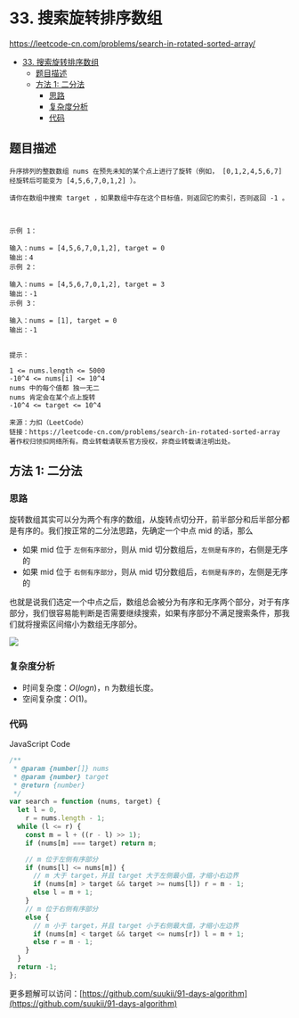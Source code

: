 # 33. 搜索旋转排序数组

https://leetcode-cn.com/problems/search-in-rotated-sorted-array/

- [33. 搜索旋转排序数组](#33-搜索旋转排序数组)
  - [题目描述](#题目描述)
  - [方法 1: 二分法](#方法-1-二分法)
    - [思路](#思路)
    - [复杂度分析](#复杂度分析)
    - [代码](#代码)

## 题目描述

```
升序排列的整数数组 nums 在预先未知的某个点上进行了旋转（例如， [0,1,2,4,5,6,7] 经旋转后可能变为 [4,5,6,7,0,1,2] ）。

请你在数组中搜索 target ，如果数组中存在这个目标值，则返回它的索引，否则返回 -1 。

 

示例 1：

输入：nums = [4,5,6,7,0,1,2], target = 0
输出：4
示例 2：

输入：nums = [4,5,6,7,0,1,2], target = 3
输出：-1
示例 3：

输入：nums = [1], target = 0
输出：-1
 

提示：

1 <= nums.length <= 5000
-10^4 <= nums[i] <= 10^4
nums 中的每个值都 独一无二
nums 肯定会在某个点上旋转
-10^4 <= target <= 10^4

来源：力扣（LeetCode）
链接：https://leetcode-cn.com/problems/search-in-rotated-sorted-array
著作权归领扣网络所有。商业转载请联系官方授权，非商业转载请注明出处。
```

## 方法 1: 二分法

### 思路

旋转数组其实可以分为两个有序的数组，从旋转点切分开，前半部分和后半部分都是有序的。我们按正常的二分法思路，先确定一个中点 mid 的话，那么

- 如果 mid 位于 `左侧有序部分`，则从 mid 切分数组后，`左侧是有序的`，右侧是无序的
- 如果 mid 位于 `右侧有序部分`，则从 mid 切分数组后，`右侧是有序的`，左侧是无序的

也就是说我们选定一个中点之后，数组总会被分为有序和无序两个部分，对于有序部分，我们很容易能判断是否需要继续搜索，如果有序部分不满足搜索条件，那我们就将搜索区间缩小为数组无序部分。

![](https://cdn.jsdelivr.net/gh/suukii/91-days-algorithm/assets/33_0.png)

### 复杂度分析

- 时间复杂度：$O(logn)$，n 为数组长度。
- 空间复杂度：$O(1)$。

### 代码

JavaScript Code

```js
/**
 * @param {number[]} nums
 * @param {number} target
 * @return {number}
 */
var search = function (nums, target) {
  let l = 0,
    r = nums.length - 1;
  while (l <= r) {
    const m = l + ((r - l) >> 1);
    if (nums[m] === target) return m;

    // m 位于左侧有序部分
    if (nums[l] <= nums[m]) {
      // m 大于 target，并且 target 大于左侧最小值，才缩小右边界
      if (nums[m] > target && target >= nums[l]) r = m - 1;
      else l = m + 1;
    }
    // m 位于右侧有序部分
    else {
      // m 小于 target，并且 target 小于右侧最大值，才缩小左边界
      if (nums[m] < target && target <= nums[r]) l = m + 1;
      else r = m - 1;
    }
  }
  return -1;
};
```

更多题解可以访问：[https://github.com/suukii/91-days-algorithm](https://github.com/suukii/91-days-algorithm)
